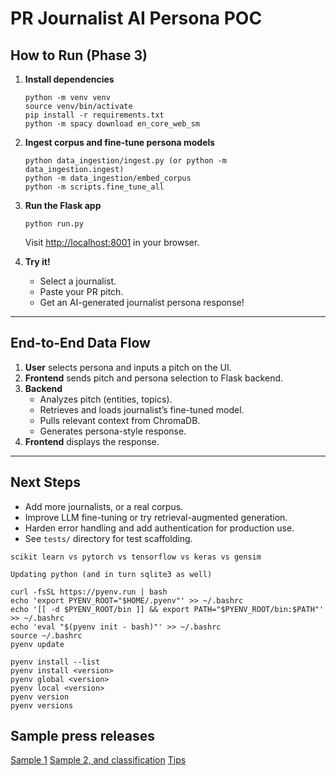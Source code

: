 # PR Journalist AI Persona POC

## How to Run (Phase 3)

1. **Install dependencies**  
   ```
   python -m venv venv
   source venv/bin/activate
   pip install -r requirements.txt
   python -m spacy download en_core_web_sm
   ```

2. **Ingest corpus and fine-tune persona models**  
   ```
   python data_ingestion/ingest.py (or python -m data_ingestion.ingest)
   python -m data_ingestion/embed_corpus
   python -m scripts.fine_tune_all
   ```

3. **Run the Flask app**  
   ```
   python run.py
   ```
   Visit [http://localhost:8001](http://localhost:8001) in your browser.

4. **Try it!**
   - Select a journalist.
   - Paste your PR pitch.
   - Get an AI-generated journalist persona response!

---

## End-to-End Data Flow

1. **User** selects persona and inputs a pitch on the UI.
2. **Frontend** sends pitch and persona selection to Flask backend.
3. **Backend**
    - Analyzes pitch (entities, topics).
    - Retrieves and loads journalist’s fine-tuned model.
    - Pulls relevant context from ChromaDB.
    - Generates persona-style response.
4. **Frontend** displays the response.

---

## Next Steps

- Add more journalists, or a real corpus.
- Improve LLM fine-tuning or try retrieval-augmented generation.
- Harden error handling and add authentication for production use.
- See `tests/` directory for test scaffolding.


```
scikit learn vs pytorch vs tensorflow vs keras vs gensim
```

```
Updating python (and in turn sqlite3 as well)

curl -fsSL https://pyenv.run | bash
echo 'export PYENV_ROOT="$HOME/.pyenv"' >> ~/.bashrc
echo '[[ -d $PYENV_ROOT/bin ]] && export PATH="$PYENV_ROOT/bin:$PATH"' >> ~/.bashrc
echo 'eval "$(pyenv init - bash)"' >> ~/.bashrc
source ~/.bashrc
pyenv update

pyenv install --list
pyenv install <version>
pyenv global <version>
pyenv local <version>
pyenv version
pyenv versions
```

## Sample press releases
[Sample 1](https://prlab.co/blog/examples-of-press-release-by-type/)
[Sample 2, and classification](https://channelvmedia.com/blog/press-release-examples-by-type/)
[Tips](https://www.contentgrip.com/how-to-write-a-press-release-examples/)